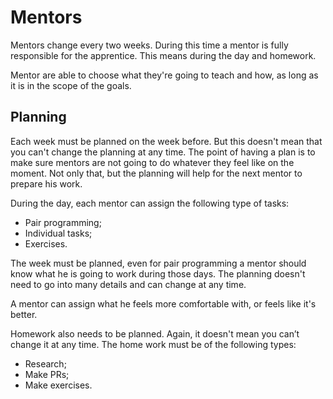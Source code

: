 Mentors
=======

Mentors change every two weeks. During this time a mentor is fully responsible for the apprentice. This means during the day and homework.

Mentor are able to choose what they're going to teach and how, as long as it is in the scope of the goals.

## Planning

Each week must be planned on the week before. But this doesn't mean that you can't change the planning at any time. The point of having a plan is to make sure mentors are not going to do whatever they feel like on the moment. Not only that, but the planning will help for the next mentor to prepare his work.

During the day, each mentor can assign the following type of tasks:

* Pair programming;
* Individual tasks;
* Exercises.

The week must be planned, even for pair programming a mentor should know what he is going to work during those days. The planning doesn't need to go into many details and can change at any time.

A mentor can assign what he feels more comfortable with, or feels like it's better.

Homework also needs to be planned. Again, it doesn't mean you can’t change it at any time. The home work must be of the following types:

* Research;
* Make PRs;
* Make exercises.

